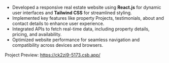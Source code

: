 - Developed a responsive real estate website using **React.js** for dynamic user interfaces and **Tailwind CSS** for streamlined styling.  
- Implemented key features like property Projects, testimonials, about and contact details to enhance user experience.  
- Integrated APIs to fetch real-time data, including property details, pricing, and availability.  
- Optimized website performance for seamless navigation and compatibility across devices and browsers.

Project Preview: https://ck2zj9-5173.csb.app/
